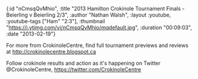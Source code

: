 {:id "nCmsqQvMhio",
 :title
 "2013 Hamilton Crokinole Tournament Finals - Beierling v Beierling 2/3",
 :author "Nathan Walsh",
 :layout :youtube,
 :youtube-tags ["Ham" "2:3"],
 :thumbnail "https://i.ytimg.com/vi/nCmsqQvMhio/mqdefault.jpg",
 :duration "00:09:03",
 :date "2013-02-19"}

For more from CrokinoleCentre, find full tournament previews and reviews at http://crokinolecentre.blogspot.ca

Follow crokinole results and action as it's happening on Twitter @CrokinoleCentre, https://twitter.com/CrokinoleCentre
